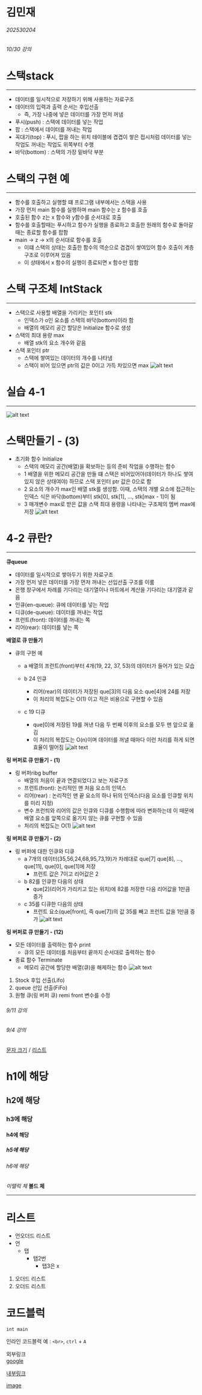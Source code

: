 # 김민재
###### 202530204 


###### 10/30 강의
# 스택stack
---
* 데이터를 일시적으로 저장하기 위해 사용하는 자료구조 
* 데이터의 입력과 출력 순서는 후입선출
    * 즉, 가장 나중에 넣은 데이터를 가장 먼저 꺼냄
* 푸시(push) : 스택에 데이터를 넣는 작업
* 팝 : 스택에서 데이터를 꺼내는 작업
* 꼭대기(top) : 푸시, 팝을 하는 위치
테이블에 겹겹이 쌓은 접시처럼 데이터를 넣는 작업도 꺼내는 작업도 위쪽부터 수행 
* 바닥(bottom) : 스택의 가장 밑바닥 부분

# 스택의 구현 예
---
* 함수를 호출하고 실행할 떄 프로그램 내부에서는 스택을 사용
* 가장 먼저 main 함수를 실행하며 main 함수는 z 함수를 호출 
* 호출된 함수 z는 x 함수와 y함수를 순서대로 호출
* 함수를 호출할때는 푸시하고 함수가 실행을 종료하고 호출한 원래의 함수로 돌아갈 때는 종료할 함수를 팝함 
* main -> z -> x의 순서대로 함수를 호출
    * 이떄 스택의 상태는 호출한 함수의 역순으로 겹겹이 쌓여있어 함수 호출이 계층 구조로 이루어져 있음
    * 이 상태에서 x 함수의 실행이 종료되면 x 함수만 팝함

# 스택 구조체 IntStack
---
* 스택으로 사용할 배열을 가리키는 포인터 stk
    * 인덱스가 o인 요소를 스택의 바닥(bottom)이라 함
    * 배열의 메모리 공간 할당은 Initialize 함수로 생성
* 스택의 최대 용량 max
    * 배열 stk의 요소 개수와 같음
* 스택 포인터 ptr
    * 스택에 쌓여있는 데이터의 개수를 나타냄
    * 스택이 비어 있으면 ptr의 값은 0이고 가득 차있으면 max
    ![alt text](image.png)

# 실습 4-1
---
![alt text](image-1.png)

# 스택만들기 - (3)
* 초기화 함수 Initialize
    * 스택의 메모리 공간(배열)을 확보하는 등의 준비 작업을 수행하는 함수 
    * 1 배열을 위한 메모리 공간을 만들 떄 스택은 비어있어야(데이터가 하나도 쌓여 있지 않은 상태여야) 하므로 스택 포인터 ptr 값은 0으로 함
    * 2 요소의 개수가 max인 배열 stk를 생성함. 이때, 스택의 개별 요소에 접근하는 인덱스 식은 바닥(bottom)부터 stk[0], stk[1], ..., stk[max - 1]이 됨
    * 3 매개변수 max로 받은 값을 스택 최대 용령을 나타내는 구조체의 멤버 max에 저장
    ![alt text](image-3.png)

# 4-2 큐란?
---
**큐queue**
* 데이터를 일시적으로 쌓아두기 위한 자료구조
* 가장 먼저 넣은 데이터를 가장 먼저 꺼내는 선입선출 구조를 이룸
* 은행 창구에서 차례를 기다리는 대기열이나 마트에서 계산을 기다리는 대기열과 같음
* 인큐(en-queue): 큐에 데이터를 넣는 작업 
* 디큐(de-queue): 데이터를 꺼내는 작업
* 프런트(front): 데이터를 꺼내는 쪽
* 리어(rear): 데이터를 넣는 쪽

**배열로 큐 만들기**
* 큐의 구현 예
    * a 배열의 프런트(front)부터 4개(19, 22, 37, 53)의 데이터가 들어가 있는 모습
    * b 24 인큐 
        * 리어(rear)의 데이터가 저장된 que[3]의 다음 요소 que[4]에 24를 저장
        * 이 처리의 복잡도는 O(1) 이고 적은 비용으로 구현할 수 있음

    * c 19 디큐
        * que[0]에 저장된 19를 꺼낸 다음 두 번째 이후의 요소를 모두 맨 앞으로 옮김 
        * 이 처리의 복잡도는 O(n)이며 데이터를 꺼낼 때마다 이런 처리를 하게 되면 효율이 떨어짐
    ![alt text](image-6.png)

**링 버퍼로 큐 만들기 - (1)**
* 링 버퍼ribg buffer
    * 배열의 처음이 끝과 연결되었다고 보는 자료구조
    * 프런트(front): 논리적인 맨 처음 요소의 인덱스
    * 리어(rear) : 논리적인 맨 끝 요소의 하나 뒤의 인덱스(다음 요소를 인큐할 위치를 미리 지정)
    * 변수 프런틔와 리어의 값은 인큐와 디큐를 수행함에 따라 변화하는데 이 때문에 배열 요소를 앞쪽으로 옮기지 않는 큐를 구현할 수 있음
    * 처리의 복잡도는 O(1)
    ![alt text](image-5.png)

**링 버퍼로 큐 만들기 - (2)**
* 링 버퍼에 대한 인큐와 디큐
    * a 7개의 데이터(35,56,24,68,95,73,19)가 차례대로 que[7] que[8], ..., que[11], que[0], que[1]에 저장
        * 프런트 값은 7이고 리어값은 2
    * b 82를 인큐한 다음의 상태
        * que[2](리어가 가리키고 있는 위치)에 82를 저장한 다음 리어값을 1만큼 증가
    * c 35를 디큐한 다음의 상태
        * 프런트 요소(que[front], 즉 que[7])의 값 35를 빼고 프런트 값을 1만큼 증가
        ![alt text](image-4.png)
        
**링 버퍼로 큐 만들기 - (12)**
* 모든 데이터를 출력하는 함수 print
    * 큐의 모든 데이터를 처음부터 끝까지 순서대로 출력하는 함수
* 종료 함수 Terminate
    * 메모리 공간에 할당한 배열(큐)을 해제하는 함수
    ![alt text](image-7.png)

1. Stock 후입 선출(Lifo)
2. queue 선입 선출(FiFo)
3. 원형 큐(링 버퍼 큐)
remi front 변수를 수정
        
        
###### 9/11 강의



###### 9/4  강의
[문자 크기](#h1에-해당) / [리스트](#리스트)
# h1에 해당
## h2에 해당
### h3에 해당
#### h4에 해당
##### h5에 해당
###### h6에 해당

*이탤릭 체*
**볼드 체**

---
# 리스트
* 언오더드 리스트
* 언   
    * 탭
        * 탭2번
            * 탭3은 x

1. 오더드 리스트
4. 오더드 리스트

# 코드블럭 
```
int main 
```

인라인 코드블럭 예 : `<br>`, `ctrl` + `A`

외부링크 <br>
[google](https://google.com)

[내부링크](#h1)

[image](./20231027090450_wfludeql.png)